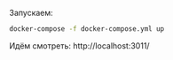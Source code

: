 Запускаем:
```bash
docker-compose -f docker-compose.yml up
```

Идём смотреть:
http://localhost:3011/
